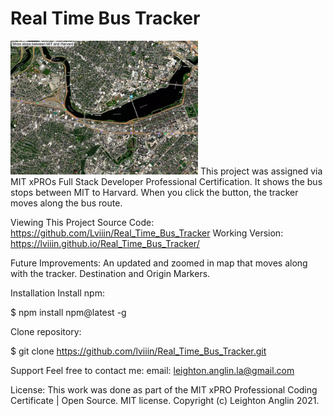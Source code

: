 # Real Time Bus Tracker
<img src="map.JPG" width="300" />
This project was assigned via MIT xPROs Full Stack Developer Professional Certification. It shows the bus stops between MIT to Harvard. When you click the button, the tracker moves along the bus route.

Viewing This Project
Source Code: https://github.com/Lviiin/Real_Time_Bus_Tracker
Working Version: https://lviiin.github.io/Real_Time_Bus_Tracker/

Future Improvements: 
An updated and zoomed in map that moves along with the tracker. Destination and Origin Markers.

Installation
Install npm:

$ npm install npm@latest -g

Clone repository:

$ git clone https://github.com/lviiin/Real_Time_Bus_Tracker.git

Support
Feel free to contact me:
email: leighton.anglin.la@gmail.com

License:
This work was done as part of the MIT xPRO Professional Coding Certificate | 
Open Source. MIT license.
Copyright (c) Leighton Anglin 2021.